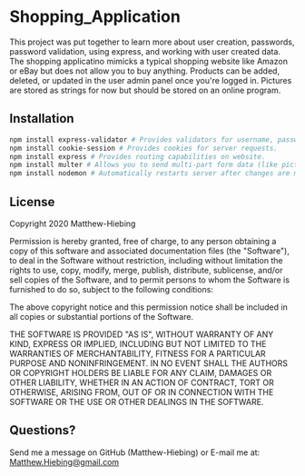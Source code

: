 # Shopping_Application

This project was put together to learn more about user creation, passwords, password validation, using express, and working with user created data.  The shopping applicatino mimicks a typical shopping website like Amazon or eBay but does not allow you to buy anything.  Products can be added, deleted, or updated in the user admin panel once you're logged in.  Pictures are stored as strings for now but should be stored on an online program.

## Installation
```bash
npm install express-validator # Provides validators for username, passwords, etc.
npm install cookie-session # Provides cookies for server requests.
npm install express # Provides routing capabilities on website.
npm install multer # Allows you to send multi-part form data (like pictures).
npm install nodemon # Automatically restarts server after changes are made, good for catching erros and seeing server status.
```


## License
Copyright 2020 Matthew-Hiebing

Permission is hereby granted, free of charge, to any person obtaining a copy of this software and associated documentation files (the "Software"), to deal in the Software without restriction, including without limitation the rights to use, copy, modify, merge, publish, distribute, sublicense, and/or sell copies of the Software, and to permit persons to whom the Software is furnished to do so, subject to the following conditions:

The above copyright notice and this permission notice shall be included in all copies or substantial portions of the Software.

THE SOFTWARE IS PROVIDED "AS IS", WITHOUT WARRANTY OF ANY KIND, EXPRESS OR IMPLIED, INCLUDING BUT NOT LIMITED TO THE WARRANTIES OF MERCHANTABILITY, FITNESS FOR A PARTICULAR PURPOSE AND NONINFRINGEMENT. IN NO EVENT SHALL THE AUTHORS OR COPYRIGHT HOLDERS BE LIABLE FOR ANY CLAIM, DAMAGES OR OTHER LIABILITY, WHETHER IN AN ACTION OF CONTRACT, TORT OR OTHERWISE, ARISING FROM, OUT OF OR IN CONNECTION WITH THE SOFTWARE OR THE USE OR OTHER DEALINGS IN THE SOFTWARE.

## Questions?
Send me a message on GitHub (Matthew-Hiebing) or E-mail me at: Matthew.Hiebing@gmail.com
